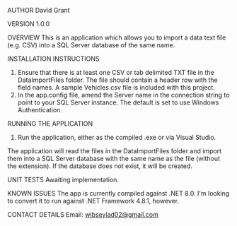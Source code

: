 ﻿AUTHOR
David Grant

VERSION
1.0.0

OVERVIEW
This is an application which allows you to import a data text file (e.g. CSV) into a SQL Server database of the same name.

INSTALLATION INSTRUCTIONS

1. Ensure that there is at least one CSV or tab delimited TXT file in the DataImportFiles folder.  The file should contain a header row with the field names. A sample Vehicles.csv file is included with this project.
2. In the app.config file, amend the Server name in the connection string to point to your SQL Server instance. The default is set to use Windows Authentication.


RUNNING THE APPLICATION
1. Run the application, either as the compiled .exe or via Visual Studio. 

The application will read the files in the DataImportFiles folder and import them into a SQL Server database with the same name as the file (without the extension). 
If the database does not exist, it will be created.


UNIT TESTS
Awaiting implementation.


KNOWN ISSUES
The app is currently compiled against .NET 8.0.  I'm looking to convert it to run against .NET Framework 4.8.1, however.


CONTACT DETAILS
Email: wibseylad02@gmail.com